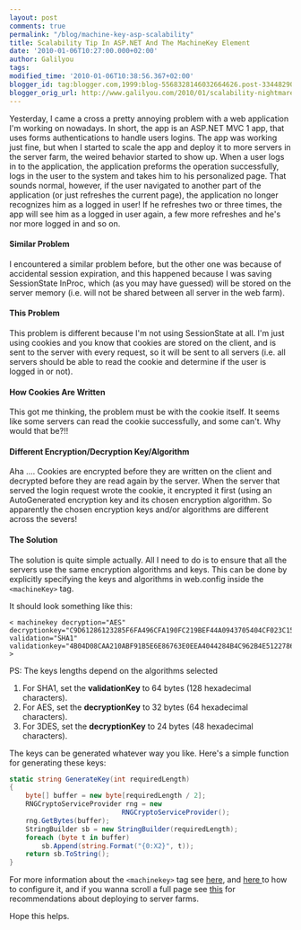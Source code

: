 ```yaml
---
layout: post
comments: true
permalink: "/blog/machine-key-asp-scalability"
title: Scalability Tip In ASP.NET And The MachineKey Element
date: '2010-01-06T10:27:00.000+02:00'
author: Galilyou
tags:
modified_time: '2010-01-06T10:38:56.367+02:00'
blogger_id: tag:blogger.com,1999:blog-5568328146032664626.post-3344829017238996761
blogger_orig_url: http://www.galilyou.com/2010/01/scalability-nightmare-in-aspnet-and.html
---
```


Yesterday, I came a cross a pretty annoying problem with a web application I'm working on nowadays.
In short, the app is an ASP.NET MVC 1 app, that uses forms authentications to handle users logins.
The app was working just fine, but when I started to scale the app and deploy it to more servers in the server farm, the weired behavior started to show up. When a user logs in to the application, the application preforms the operation successfully, logs in the user to the system and takes him to his personalized page. That sounds normal, however, if the user navigated to another part of the application (or just refreshes the current page), the application no longer recognizes him as a logged in user! If he refreshes two or three times, the app will see him as a logged in user again, a few more refreshes and he's nor more logged in and so on.

#### Similar Problem

I encountered  a similar problem before, but the other one was because of accidental session expiration, and this happened because I was saving SessionState InProc, which (as you may have guessed) will be stored on the server memory (i.e. will not be shared between all server in the web farm).

#### This Problem

This problem is different because I'm not using SessionState at all. I'm just using cookies and you know that cookies are stored on the client, and is sent to the server with every request, so it will be sent to all servers (i.e. all servers should be able to read the cookie and determine if the user is logged in or not).

#### How Cookies Are Written
This got me thinking, the problem must be with the cookie itself. It seems like some servers can read the cookie successfully, and some can't. Why would that be?!!

#### Different Encryption/Decryption Key/Algorithm
Aha .... Cookies are encrypted before they are written on the client and decrypted before they are read again by the server. When the server that served the login request wrote the cookie, it encrypted it first (using an AutoGenerated encryption key and its chosen encryption algorithm. So apparently the chosen encryption keys and/or algorithms are different across the severs!

#### The Solution
The solution is quite simple actually. All I need to do is to ensure that all the servers use the same encryption algorithms and keys.
This can be done by explicitly specifying the keys and algorithms in web.config inside the ```<machineKey>``` tag.

It should look something like this:

 ```
< machinekey decryption="AES" decryptionkey="C9D61286123285F6FA496CFA190FC219BEF44A0943705404CF023C15A1FFFE02" validation="SHA1" validationkey="4B04D08CAA210ABF91B5E6E86763E0EEA4044284B4C962B4E51227868DF44D1D6D20F7309FBA3CE323404FA0FC39E6C8C6CE9FB842C9481B9938EB268AF5F85D">
>
```

PS: The keys lengths depend on the algorithms selected

1. For SHA1, set the  **validationKey** to 64 bytes (128 hexadecimal characters).
1. For AES, set the  **decryptionKey** to 32 bytes (64 hexadecimal characters).
1. For 3DES, set the  **decryptionKey** to 24 bytes (48 hexadecimal characters).

The keys can be generated whatever way you like. Here's a simple function for generating these keys:

```csharp
static string GenerateKey(int requiredLength)
{
    byte[] buffer = new byte[requiredLength / 2];
    RNGCryptoServiceProvider rng = new
                            RNGCryptoServiceProvider();
    rng.GetBytes(buffer);
    StringBuilder sb = new StringBuilder(requiredLength);
    foreach (byte t in buffer)
        sb.Append(string.Format("{0:X2}", t));
    return sb.ToString();
}
```


 For more information about the ```<machinekey>``` tag see <a href="http://msdn.microsoft.com/en-us/library/w8h3skw9.aspx">here</a>, and <a href="http://msdn.microsoft.com/en-us/library/ms998288.aspx#paght000007_webfarmdeploymentconsiderations">here </a>to how to configure it, and if you wanna scroll a full page see <a href="http://msdn.microsoft.com/en-us/library/ms998288.aspx#paght000007_webfarmdeploymentconsiderations">this</a> for recommendations about deploying to server farms.

Hope this helps.

